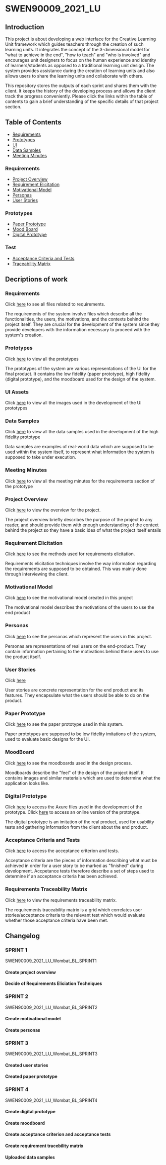 # SWEN90009_2021_LU
## Introduction
This project is about developing a web interface for the Creative Learning Unit framework which guides teachers through the creation of such learning units. It integrates the concept of the 3-dimensional model for "what to achieve in the end", "how to teach" and "who is involved" and encourages unit designers to focus on the human experience and identity of learners/students as opposed to a traditional learning unit design. The system provides assistance during the creation of learning units and also allows users to share the learning units and collaborate with others.

This repository stores the outputs of each sprint and shares them with the client. It keeps the history of the developing process and allows the client track the progress conveniently. Please click the links within the table of contents to gain a brief understanding of the specific details of that project section. 

## Table of Contents
* [Requirements](#requirements)
* [Prototypes](#prototypes)
* [UI](#ui-assets)
* [Data Samples](#data-samples)
* [Meeting Minutes](#meeting-minutes)
### Requirements
* [Project Overview](#project-overview)
* [Requirement Elicitation](#requirements-elicitation)
* [Motivational Model](#motivational-model)
* [Personas](#personas)
* [User Stories](#user-stories)
### Prototypes
* [Paper Prototype](#paper-prototype)
* [Mood Board](#moodboard)
* [Digital Prototype](#digital-prototype)
### Test
* [Acceptance Criteria and Tests](#acceptance-criteria-and-tests)
* [Traceability Matrix](#requirements-traceability-matrix)

## Decriptions of work

### Requirements
Click [here](https://github.com/dingliz/SWEN90009_2021_LU/tree/main/docs) to see all files related to requirements.

The requirements of the system involve files which describe all the functionalities, the users, the motivations, and the contexts behind the project itself. They are crucial for the development of the system since they provide developers with the information necessary to proceed with the system's creation.

### Prototypes
Click [here](https://github.com/dingliz/SWEN90009_2021_LU/tree/main/prototypes) to view all the prototypes

The prototypes of the system are various representations of the UI for the final product. It contains the low fidelity (paper prototype), high fidelity (digital prototype), and the moodboard used for the design of the system.

### UI Assets
Click [here](https://github.com/dingliz/SWEN90009_2021_LU/tree/main/prototypes) to view all the images used in the development of the UI prototypes

### Data Samples
Click [here](https://github.com/dingliz/SWEN90009_2021_LU/tree/main/data%20samples) to view all the data samples used in the development of the high fidelity prototype

Data samples are examples of real-world data which are supposed to be used within the system itself, to represent what information the system is supposed to take under execution.

### Meeting Minutes
Click [here](https://github.com/dingliz/SWEN90009_2021_LU/tree/main/docs/Meetings) to view all the meeting minutes for the requirements section of the prototype

### Project Overview
Click [here](https://github.com/dingliz/SWEN90009_2021_LU/blob/main/docs/Specifications/Project%20Overview.pdf) to view the overview for the project.

The project overview briefly describes the purpose of the project to any reader, and should provide them with enough understanding of the context behind the project so they have a basic idea of what the project itself entails

### Requirement Elicitation
Click [here](https://github.com/dingliz/SWEN90009_2021_LU/blob/main/docs/Specifications/Requirements%20Elicitation.pdf) to see the methods used for requirements elicitation.

Requirements elicitation techniques involve the way information regarding the requirements are supposed to be obtained. This was mainly done through interviewing the client.

### Motivational Model
Click [here](https://github.com/dingliz/SWEN90009_2021_LU/blob/main/docs/Specifications/Motivational%20Model.pdf) to see the motivational model created in this project

The motivational model describes the motivations of the users to use the end product

### Personas
Click [here](https://github.com/dingliz/SWEN90009_2021_LU/tree/main/docs/Specifications/Personas) to see the personas which represent the users in this project.

Personas are representations of real users on the end-product. They contain information pertaining to the motivations behind these users to use the product itself.

### User Stories
Click [here](https://github.com/dingliz/SWEN90009_2021_LU/blob/main/docs/Specifications/User%20Stories.pdf)

User stories are concrete representation for the end product and its features. They encapsulate what the users should be able to do on the product.

### Paper Prototype
Click [here](https://github.com/dingliz/SWEN90009_2021_LU/tree/main/prototypes/low%20fidelity) to see the paper prototype used in this system.

Paper prototypes are supposed to be low fidelity imitations of the system, used to evaluate basic designs for the UI.

### MoodBoard
Click [here](https://github.com/dingliz/SWEN90009_2021_LU/blob/main/prototypes/Moodboard.pdf) to see the moodboards used in the design process.

Moodboards describe the "feel" of the design of the project itself. It contains images and similar materials which are used to determine what the application looks like.

### Digital Prototype
Click [here](https://github.com/dingliz/SWEN90009_2021_LU/blob/main/prototypes/high%20fidelity) to access the Axure files used in the development of the prototype.
Click [here](https://l2lpj3.axshare.com) to access an online version of the prototype.

The digital prototype is an imitation of the real product, used for usability tests and gathering information from the client about the end product.

### Acceptance Criteria and Tests
Click [here](https://github.com/dingliz/SWEN90009_2021_LU/tree/main/tests) to access the acceptance criterion and tests.

Acceptance criteria are the pieces of information describing what must be achieved in order for a user story to be marked as "finished" during development. Accpetance tests therefore describe a set of steps used to determine if an acceptance criteria has been achieved.

### Requirements Traceability Matrix
Click [here](https://github.com/dingliz/SWEN90009_2021_LU/blob/main/tests/Requirement%20Traceability%20Matrix.pdf) to view the requirements traceability matrix.

The requirements traceability matrix is a grid which correlates user stories/acceptance criteria to the relevant test which would evaluate whether those acceptance criteria have been met.

## Changelog
### SPRINT 1
SWEN90009_2021_LU_Wombat_BL_SPRINT1
#### Create project overview
#### Decide of Requirements Eliciation Techniques

### SPRINT 2
SWEN90009_2021_LU_Wombat_BL_SPRINT2
#### Create motivational model
#### Create personas

### SPRINT 3
SWEN90009_2021_LU_Wombat_BL_SPRINT3
#### Created user stories 
#### Created paper prototype

### SPRINT 4
SWEN90009_2021_LU_Wombat_BL_SPRINT4
#### Create digital prototype
#### Create moodboard
#### Create acceptance criterion and acceptance tests
#### Create requirement tracebility matrix
#### Uploaded data samples

